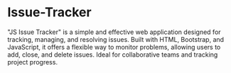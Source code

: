 # Issue-Tracker
"JS Issue Tracker" is a simple and effective web application designed for tracking, managing, and resolving issues. Built with HTML, Bootstrap, and JavaScript, it offers a flexible way to monitor problems, allowing users to add, close, and delete issues. Ideal for collaborative teams and tracking project progress.
